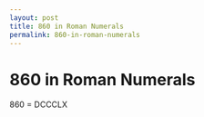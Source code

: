 ```yaml
---
layout: post
title: 860 in Roman Numerals
permalink: 860-in-roman-numerals
---
```


# 860 in Roman Numerals

860 = DCCCLX
